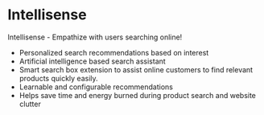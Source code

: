 # Intellisense

Intellisense - Empathize with users searching online!

- Personalized search recommendations based on interest
- Artificial intelligence based search assistant
- Smart search box extension to assist online customers to find relevant products quickly easily.
- Learnable and configurable recommendations
- Helps save time and energy burned during product search and website clutter